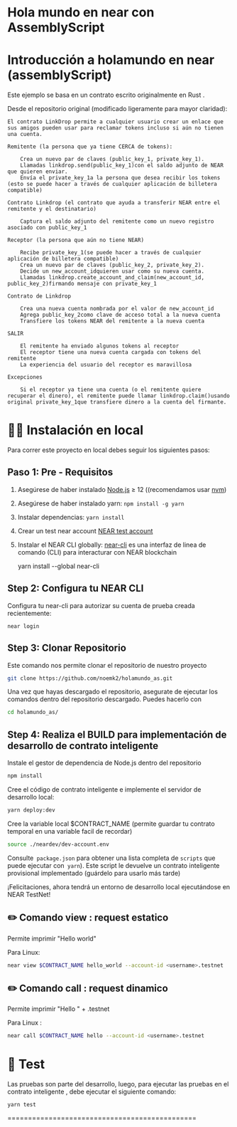 Hola mundo en near con AssemblyScript
==================

Introducción a holamundo en near (assemblyScript)
==================

Este ejemplo se basa en un contrato escrito originalmente en Rust .

Desde el repositorio original (modificado ligeramente para mayor claridad):

    El contrato LinkDrop permite a cualquier usuario crear un enlace que sus amigos pueden usar para reclamar tokens incluso si aún no tienen una cuenta.

    Remitente (la persona que ya tiene CERCA de tokens):

        Crea un nuevo par de claves (public_key_1, private_key_1).
        Llamadas linkdrop.send(public_key_1)con el saldo adjunto de NEAR que quieren enviar.
        Envía el private_key_1a la persona que desea recibir los tokens (esto se puede hacer a través de cualquier aplicación de billetera compatible)

    Contrato Linkdrop (el contrato que ayuda a transferir NEAR entre el remitente y el destinatario)

        Captura el saldo adjunto del remitente como un nuevo registro asociado con public_key_1

    Receptor (la persona que aún no tiene NEAR)

        Recibe private_key_1(se puede hacer a través de cualquier aplicación de billetera compatible)
        Crea un nuevo par de claves (public_key_2, private_key_2).
        Decide un new_account_idquieren usar como su nueva cuenta.
        Llamadas linkdrop.create_account_and_claim(new_account_id, public_key_2)firmando mensaje con private_key_1

    Contrato de Linkdrop

        Crea una nueva cuenta nombrada por el valor de new_account_id
        Agrega public_key_2como clave de acceso total a la nueva cuenta
        Transfiere los tokens NEAR del remitente a la nueva cuenta

    SALIR

        El remitente ha enviado algunos tokens al receptor
        El receptor tiene una nueva cuenta cargada con tokens del remitente
        La experiencia del usuario del receptor es maravillosa

    Excepciones

        Si el receptor ya tiene una cuenta (o el remitente quiere recuperar el dinero), el remitente puede llamar linkdrop.claim()usando original private_key_1que transfiere dinero a la cuenta del firmante.



👨‍💻 Instalación en local
===========

Para correr este proyecto en local debes seguir los siguientes pasos:

Paso 1: Pre - Requisitos
------------------------------

1. Asegúrese de haber instalado [Node.js] ≥ 12 ((recomendamos usar [nvm])
2. Asegúrese de haber instalado yarn: `npm install -g yarn`
3. Instalar dependencias: `yarn install`
4. Crear un test near account [NEAR test account]
5. Instalar el NEAR CLI globally: [near-cli] es una interfaz de linea de comando (CLI) para interacturar con NEAR blockchain

    yarn install --global near-cli

Step 2: Configura tu NEAR CLI
-------------------------------

Configura tu near-cli para autorizar su cuenta de prueba creada recientemente:

    near login
    
Step 3: Clonar Repositorio
-------------------------------    

Este comando nos permite clonar el repositorio de nuestro proyecto 

```bash
git clone https://github.com/noemk2/holamundo_as.git
```

Una vez que hayas descargado el repositorio, asegurate de ejecutar los comandos dentro del repositorio descargado. Puedes hacerlo con
```bash
cd holamundo_as/
```

Step 4: Realiza el BUILD para implementación de desarrollo de contrato inteligente 
------------------------------------------------------------------------------------

Instale el gestor de dependencia de Node.js dentro del repositorio

```bash
npm install
```

Cree el código de contrato inteligente e implemente el servidor de desarrollo local: 
```bash
yarn deploy:dev
```

Cree la variable local $CONTRACT_NAME (permite guardar tu contrato temporal en una variable facil de recordar)
```bash
source ./neardev/dev-account.env
```

Consulte` package.json` para obtener una lista completa de `scripts` que puede ejecutar con` yarn`). Este script le devuelve un contrato inteligente provisional
implementado (guárdelo para
usarlo más tarde)


¡Felicitaciones, ahora tendrá un entorno de desarrollo local ejecutándose en NEAR TestNet!




✏️ Comando  view : request estatico
-----------------------------------------------

Permite imprimir "Hello world" 

Para Linux:
```bash
near view $CONTRACT_NAME hello_world --account-id <username>.testnet
```

✏️ Comando  call : request dinamico
--------------------------------------------

Permite imprimir "Hello " + <username>.testnet  

Para Linux :
```bash
near call $CONTRACT_NAME hello --account-id <username>.testnet
```


🤖 Test 
==================

Las pruebas son parte del desarrollo, luego, para ejecutar las pruebas en el contrato inteligente , debe ejecutar el siguiente comando:

    yarn test


==============================================

  [create-near-app]: https://github.com/near/create-near-app
  [Node.js]: https://nodejs.org/en/download/package-manager/
  [NEAR accounts]: https://docs.near.org/docs/concepts/account
  [NEAR Wallet]: https://wallet.testnet.near.org/
  [near-cli]: https://github.com/near/near-cli
  [NEAR test account]: https://docs.near.org/docs/develop/basics/create-account#creating-a-testnet-account
  [nvm]: https://github.com/nvm-sh/nvm
  [UX/UI]: https://www.figma.com/proto/GqP5EF5zRZRvAv3HoaSsuN/uniwap?node-id=39%3A2300&scaling=min-zoom&page-id=0%3A1&starting-point-node-id=39%3A2300&hide-ui=1
  [UX/UI]: https://www.figma.com/proto/0dZLC0WI1eVsfjeKu3T8J8/Garant%C3%ADzame?node-id=2%3A8&scaling=scale-down-width&page-id=0%3A1&starting-point-node-id=2%3A8
